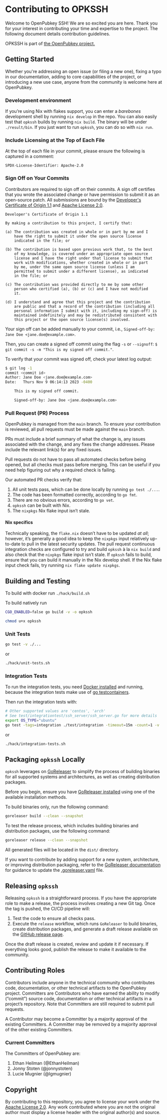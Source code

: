 # Contributing to OPKSSH

Welcome to OpenPubkey SSH! We are so excited you are here. Thank you for your interest in contributing your time and expertise to the project. The following document details contribution guidelines.

OPKSSH is part of [the OpenPubkey project.](https://github.com/openpubkey/openpubkey/blob/main/CONTRIBUTING.md)

## Getting Started

Whether you're addressing an open issue (or filing a new one), fixing a typo in our documentation, adding to core capabilities of the project, or introducing a new use case, anyone from the community is welcome here at OpenPubkey.

### Development environment

If you’re using Nix with flakes support, you can enter a _barebones_
development shell by running `nix develop` in the repo.  You can also
easily test that `opkssh` builds by running `nix build`.  The binary
will be under `./result/bin`.  If you just want to run `opkssh`, you
can do so with `nix run`.

### Include Licensing at the Top of Each File

At the top of each file in your commit, please ensure the following is captured in a comment:

` SPDX-License-Identifier: Apache-2.0 `

### Sign Off on Your Commits

Contributors are required to sign off on their commits. A sign off certifies that you wrote the associated change or have permission to submit it as an open-source patch. All submissions are bound by the [Developer's Certificate of Origin 1.1](https://developercertificate.org/) and [Apache License 2.0](https://www.apache.org/licenses/LICENSE-2.0).

```
Developer's Certificate of Origin 1.1

By making a contribution to this project, I certify that:

(a) The contribution was created in whole or in part by me and I
    have the right to submit it under the open source license
    indicated in the file; or

(b) The contribution is based upon previous work that, to the best
    of my knowledge, is covered under an appropriate open source
    license and I have the right under that license to submit that
    work with modifications, whether created in whole or in part
    by me, under the same open source license (unless I am
    permitted to submit under a different license), as indicated
    in the file; or

(c) The contribution was provided directly to me by some other
    person who certified (a), (b) or (c) and I have not modified
    it.

(d) I understand and agree that this project and the contribution
    are public and that a record of the contribution (including all
    personal information I submit with it, including my sign-off) is
    maintained indefinitely and may be redistributed consistent with
    this project or the open source license(s) involved.
```

Your sign off can be added manually to your commit, i.e., `Signed-off-by: Jane Doe <jane.doe@example.com>`.

Then, you can create a signed off commit using the flag `-s` or `--signoff`:
`$ git commit -s -m "This is my signed off commit."`.

To verify that your commit was signed off, check your latest log output:

```bash
$ git log -1
commit <commit id>
Author: Jane Doe <jane.doe@example.com>
Date:   Thurs Nov 9 06:14:13 2023 -0400

    This is my signed off commit.

    Signed-off-by: Jane Doe <jane.doe@example.com>
```

### Pull Request (PR) Process

OpenPubkey is managed from the `main` branch. To ensure your contribution is reviewed, all pull requests must be made against the `main` branch.

PRs must include a brief summary of what the change is, any issues associated with the change, and any fixes the change addresses. Please include the relevant link(s) for any fixed issues.

Pull requests do not have to pass all automated checks before being opened, but all checks must pass before merging. This can be useful if you need help figuring out why a required check is failing.

Our automated PR checks verify that:

 1. All unit tests pass, which can be done locally by running `go test ./...`.
 2. The code has been formatted correctly, according to `go fmt`.
 3. There are no obvious errors, according to `go vet`.
 4. `opkssh` can be built with Nix.
 5. The `nixpkgs` Nix flake input isn’t stale.

#### Nix specifics

Technically speaking, the `flake.nix` doesn’t have to be updated _at
all_; however, it’s generally a good idea to keep the `nixpkgs` input
relatively up-to-date to pull in the latest security updates.  The
pull request continuous integration checks are configured to try and
build `opkssh` à la `nix build` and also check that the `nixpkgs`
flake input isn’t stale.  If `opkssh` fails to build, ensure that you
can build it manually in the Nix develop shell.  If the Nix flake
input check fails, try running `nix flake update nixpkgs`.

## Building and Testing

To build with docker run `./hack/build.sh`

To build natively run

```bash
CGO_ENABLED=false go build -v -o opkssh

chmod u+x opkssh
```

### Unit Tests

```bash
go test -v ./...
```

or

```bash
./hack/unit-tests.sh
```

### Integration Tests

To run the integration tests, you need
[Docker installed](https://docs.docker.com/engine/install/)
and running, because the integration tests make use of
[go testcontainers](https://golang.testcontainers.org/).

Then run the integration tests with:

```bash
# Other supported values are 'centos', 'arch'
# See test/integrationtest/ssh_server/ssh_server.go for more details
export OS_TYPE="ubuntu"
go test -tags=integration ./test/integration -timeout=15m -count=1 -v
```
  
or

```bash
./hack/integration-tests.sh
```

## Packaging `opkssh` Locally

`opkssh` leverages on [GoReleaser](https://goreleaser.com/) to simplify the process of building binaries for all supported systems and architectures, as well as creating distribution packages.

Before you begin, ensure you have [GoReleaser installed](https://goreleaser.com/install/) using one of the available installation methods.

To build binaries only, run the following command:

```bash
goreleaser build --clean --snapshot
```

To test the release process, which includes building binaries and distribution packages, use the following command:

```bash
goreleaser release --clean --snapshot
```

All generated files will be located in the `dist/` directory.

If you want to contribute by adding support for a new system, architecture, or improving distribution packaging, refer to the [GoReleaser documentation](https://goreleaser.com/customization/) for guidance to update the [.goreleaser.yaml](.goreleaser.yaml) file.

## Releasing `opkssh`

Releasing `opkssh` is a straightforward process. If you have the appropriate role to make a release, the process involves creating a new Git tag. Once the tag is pushed, the CI/CD pipeline will:

1. Test the code to ensure all checks pass.
2. Execute the `release` workflow, which runs `GoReleaser` to build binaries, create distribution packages, and generate a draft release available on the [GitHub release page](https://github.com/openpubkey/opkssh/releases).

Once the draft release is created, review and update it if necessary. If everything looks good, publish the release to make it available to the community.

## Contributing Roles

Contributors include anyone in the technical community who contributes code, documentation, or other technical artifacts to the OpenPubkey project.
Committers are Contributors who have earned the ability to modify (“commit”) source code, documentation or other technical artifacts in a project’s repository. Note that Committers are still required to submit pull requests.

A Contributor may become a Committer by a majority approval of the existing Committers. A Committer may be removed by a majority approval of the other existing Committers.

### Current Committers

The Committers of OpenPubkey are:

1. Ethan Heilman (@EthanHeilman)
2. Jonny Stoten (@jonnystoten)
3. Lucie Mugnier (@lgmugnier)

## Copyright

By contributing to this repository, you agree to license your work under the [Apache License 2.0](https://www.apache.org/licenses/LICENSE-2.0). Any work contributed where you are not the original author must display a license header with the original author(s) and source.
